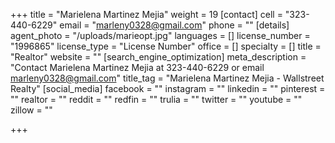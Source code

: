 +++
title = "Marielena Martinez Mejia"
weight = 19
[contact]
cell = "323-440-6229"
email = "marleny0328@gmail.com"
phone = ""
[details]
agent_photo = "/uploads/marieopt.jpg"
languages = []
license_number = "1996865"
license_type = "License Number"
office = []
specialty = []
title = "Realtor"
website = ""
[search_engine_optimization]
meta_description = "Contact Marielena Martinez Mejia at 323-440-6229 or email marleny0328@gmail.com"
title_tag = "Marielena Martinez Mejia - Wallstreet Realty"
[social_media]
facebook = ""
instagram = ""
linkedin = ""
pinterest = ""
realtor = ""
reddit = ""
redfin = ""
trulia = ""
twitter = ""
youtube = ""
zillow = ""

+++
